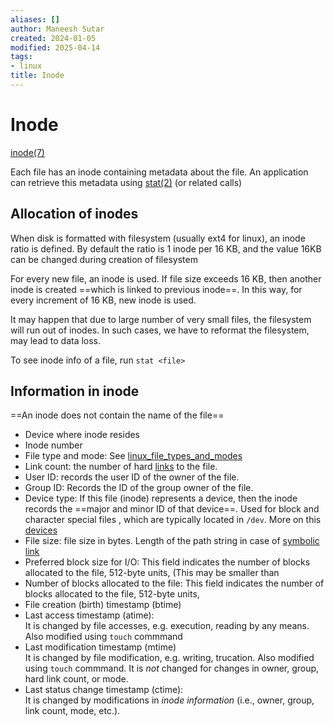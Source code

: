```yaml
---
aliases: []
author: Maneesh Sutar
created: 2024-01-05
modified: 2025-04-14
tags:
- linux
title: Inode
---
```


# Inode

[inode(7)](https://man7.org/linux/man-pages/man7/inode.7.html)

Each file has an inode containing metadata about the file.  An application can retrieve this metadata using [stat(2)](https://man7.org/linux/man-pages/man2/stat.2.html) (or related calls)

## Allocation of inodes

When disk is formatted with filesystem (usually ext4 for linux), an inode ratio is defined. By default the ratio is 1 inode per 16 KB, and the value 16KB can be changed during creation of filesystem

For every new file, an inode is used. If file size exceeds 16 KB, then another inode is created ==which is linked to previous inode==. In this way, for every increment of 16 KB, new inode is used.

It may happen that due to large number of very small files, the filesystem will run out of inodes. In such cases, we have to reformat the filesystem, may lead to data loss.

To see inode info of a file, run `stat <file>`

## Information in inode

==An inode does not contain the name of the file==

* Device where inode resides
* Inode number
* File type and mode: See [linux_file_types_and_modes](linux_file_types_and_modes.md)
* Link count: the number of hard [links](links.md)  to the file.
* User ID: records the user ID of the owner of the file.
* Group ID: Records the ID of the group owner of the file.
* Device type: If this file (inode) represents a device, then the inode records the ==major and minor ID of that device==. Used for block and character special files , which are typically located in `/dev`. More on this [devices](devices.md)
* File size: file size in bytes. Length of the path string in case of [symbolic link](links.md)
* Preferred block size for I/O: This field indicates the number of blocks allocated to the file, 512-byte units, (This may be smaller than
* Number of blocks allocated to the file: This field indicates the number of blocks allocated to the file, 512-byte units,
* File creation (birth) timestamp (btime)
* Last access timestamp (atime):  
  It is changed by file accesses, e.g. execution, reading by any means. Also modified using `touch` commmand
* Last modification timestamp (mtime)  
  It is changed by file modification, e.g. writing, trucation. Also modified using `touch` commmand. It is *not* changed for changes in owner, group, hard link count, or mode.
* Last status change timestamp (ctime):  
  It is changed by modifications in *inode information* (i.e., owner, group, link count, mode, etc.).

